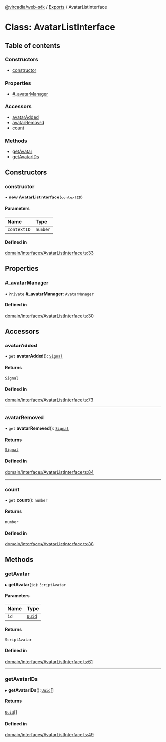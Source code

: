 [@vircadia/web-sdk](../README.md) / [Exports](../modules.md) / AvatarListInterface

# Class: AvatarListInterface

## Table of contents

### Constructors

- [constructor](AvatarListInterface.md#constructor)

### Properties

- [#\_avatarManager](AvatarListInterface.md##_avatarmanager)

### Accessors

- [avatarAdded](AvatarListInterface.md#avataradded)
- [avatarRemoved](AvatarListInterface.md#avatarremoved)
- [count](AvatarListInterface.md#count)

### Methods

- [getAvatar](AvatarListInterface.md#getavatar)
- [getAvatarIDs](AvatarListInterface.md#getavatarids)

## Constructors

### constructor

• **new AvatarListInterface**(`contextID`)

#### Parameters

| Name | Type |
| :------ | :------ |
| `contextID` | `number` |

#### Defined in

[domain/interfaces/AvatarListInterface.ts:33](https://github.com/vircadia/vircadia-web-sdk/blob/773421d/src/domain/interfaces/AvatarListInterface.ts#L33)

## Properties

### #\_avatarManager

• `Private` **#\_avatarManager**: `AvatarManager`

#### Defined in

[domain/interfaces/AvatarListInterface.ts:30](https://github.com/vircadia/vircadia-web-sdk/blob/773421d/src/domain/interfaces/AvatarListInterface.ts#L30)

## Accessors

### avatarAdded

• `get` **avatarAdded**(): [`Signal`](../modules.md#signal)

#### Returns

[`Signal`](../modules.md#signal)

#### Defined in

[domain/interfaces/AvatarListInterface.ts:73](https://github.com/vircadia/vircadia-web-sdk/blob/773421d/src/domain/interfaces/AvatarListInterface.ts#L73)

___

### avatarRemoved

• `get` **avatarRemoved**(): [`Signal`](../modules.md#signal)

#### Returns

[`Signal`](../modules.md#signal)

#### Defined in

[domain/interfaces/AvatarListInterface.ts:84](https://github.com/vircadia/vircadia-web-sdk/blob/773421d/src/domain/interfaces/AvatarListInterface.ts#L84)

___

### count

• `get` **count**(): `number`

#### Returns

`number`

#### Defined in

[domain/interfaces/AvatarListInterface.ts:38](https://github.com/vircadia/vircadia-web-sdk/blob/773421d/src/domain/interfaces/AvatarListInterface.ts#L38)

## Methods

### getAvatar

▸ **getAvatar**(`id`): `ScriptAvatar`

#### Parameters

| Name | Type |
| :------ | :------ |
| `id` | [`Uuid`](Uuid.md) |

#### Returns

`ScriptAvatar`

#### Defined in

[domain/interfaces/AvatarListInterface.ts:61](https://github.com/vircadia/vircadia-web-sdk/blob/773421d/src/domain/interfaces/AvatarListInterface.ts#L61)

___

### getAvatarIDs

▸ **getAvatarIDs**(): [`Uuid`](Uuid.md)[]

#### Returns

[`Uuid`](Uuid.md)[]

#### Defined in

[domain/interfaces/AvatarListInterface.ts:49](https://github.com/vircadia/vircadia-web-sdk/blob/773421d/src/domain/interfaces/AvatarListInterface.ts#L49)

